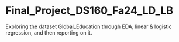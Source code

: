 # Final_Project_DS160_Fa24_LD_LB
Exploring the dataset Global_Education through EDA, linear & logistic regression, and then reporting on it.
